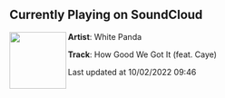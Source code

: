 ## Currently Playing on SoundCloud

[<img align="left" width="100" src="https://i1.sndcdn.com/artworks-000414164970-u22op6-t500x500.jpg">](https://soundcloud.com/whitepanda/how-good-we-got-it-feat-caye)

**Artist**: White Panda 

**Track**: How Good We Got It (feat. Caye)

Last updated at 10/02/2022 09:46
